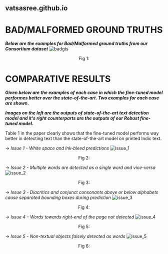 ## vatsasree.github.io

# BAD/MALFORMED GROUND TRUTHS

***Below are the examples for Bad/Malformed ground truths from our Consortium dataset***
![badgts](https://user-images.githubusercontent.com/99678758/211762958-55e766ca-ac43-4a27-a847-ec5093551f01.svg)
<p align="center">
Fig 1: 
</p>

# COMPARATIVE RESULTS
***Given below are the examples of each case in which the fine-tuned model performes better over the state-of-the-art. Two examples for each case are shown.*** 

***Images on the left are the outputs of state-of-the-art text detection model and it's right counterparts are the outputs of our Robust fine-tuned model.***

Table 1 in the paper clearly shows that the fine-tuned model performs way better in detecting text than the state-of-the-art model on printed Indic text. 

-> *Issue 1 - White space and Ink-bleed predictions*
![issue_1](https://user-images.githubusercontent.com/99678758/211768322-b481ed31-c1c5-42c0-925a-33702637612b.svg)
<p align="center">
Fig 2: 
</p>

-> *Issue 2 - Multiple words are detected as a single word and vice-versa*
![issue_2](https://user-images.githubusercontent.com/99678758/211767480-ac3dc673-33e9-4394-9827-43c94dec6e3d.svg)
<p align="center">
Fig 3: 
</p>

-> *Issue 3 - Diacritics and conjunct consonants above or below alphabets cause separated bounding boxes during prediction* 
![issue_3](https://user-images.githubusercontent.com/99678758/211767486-f6ff891a-3f5a-4ae0-92a0-298be9594435.svg)
<p align="center">
Fig 4: 
</p>

-> *Issue 4 - Words towards right-end of the page not detected*
![issue_4](https://user-images.githubusercontent.com/99678758/211767489-bda61053-b80e-43a9-9a9f-28f77651d906.svg)
<p align="center">
Fig 5: 
</p>

-> *Issue 5 - Non-textual objects falsely detected as words*
![issue_5](https://user-images.githubusercontent.com/99678758/211767464-1be91913-8ca7-4762-a518-9f7686af4f35.svg)
<p align="center">
Fig 6: 
</p>










